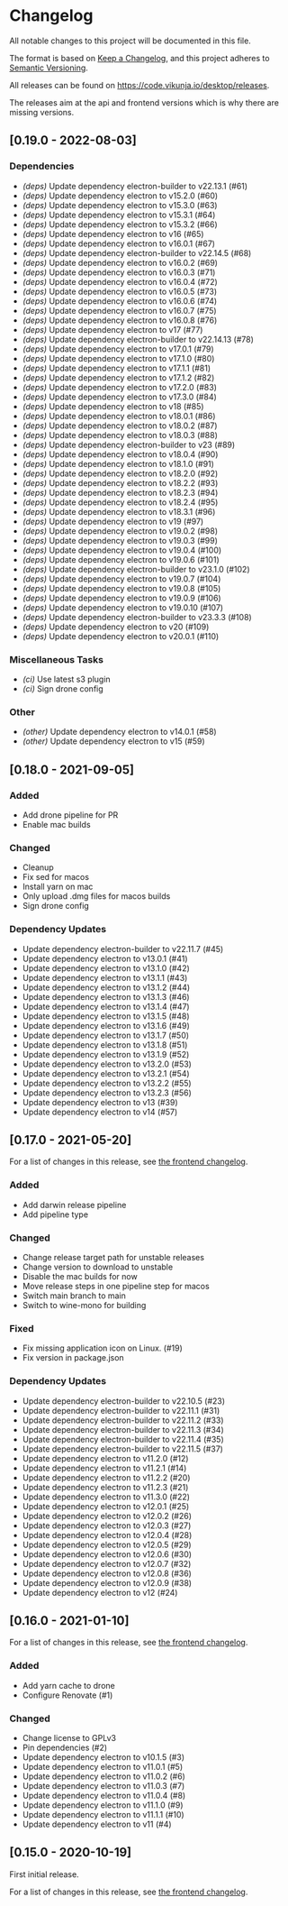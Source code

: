 # Changelog

All notable changes to this project will be documented in this file.

The format is based on [Keep a Changelog](https://keepachangelog.com/en/1.0.0/),
and this project adheres to [Semantic Versioning](https://semver.org/spec/v2.0.0.html).

All releases can be found on https://code.vikunja.io/desktop/releases.

The releases aim at the api and frontend versions which is why there are missing versions.

## [0.19.0 - 2022-08-03]

### Dependencies

* *(deps)* Update dependency electron-builder to v22.13.1 (#61)
* *(deps)* Update dependency electron to v15.2.0 (#60)
* *(deps)* Update dependency electron to v15.3.0 (#63)
* *(deps)* Update dependency electron to v15.3.1 (#64)
* *(deps)* Update dependency electron to v15.3.2 (#66)
* *(deps)* Update dependency electron to v16 (#65)
* *(deps)* Update dependency electron to v16.0.1 (#67)
* *(deps)* Update dependency electron-builder to v22.14.5 (#68)
* *(deps)* Update dependency electron to v16.0.2 (#69)
* *(deps)* Update dependency electron to v16.0.3 (#71)
* *(deps)* Update dependency electron to v16.0.4 (#72)
* *(deps)* Update dependency electron to v16.0.5 (#73)
* *(deps)* Update dependency electron to v16.0.6 (#74)
* *(deps)* Update dependency electron to v16.0.7 (#75)
* *(deps)* Update dependency electron to v16.0.8 (#76)
* *(deps)* Update dependency electron to v17 (#77)
* *(deps)* Update dependency electron-builder to v22.14.13 (#78)
* *(deps)* Update dependency electron to v17.0.1 (#79)
* *(deps)* Update dependency electron to v17.1.0 (#80)
* *(deps)* Update dependency electron to v17.1.1 (#81)
* *(deps)* Update dependency electron to v17.1.2 (#82)
* *(deps)* Update dependency electron to v17.2.0 (#83)
* *(deps)* Update dependency electron to v17.3.0 (#84)
* *(deps)* Update dependency electron to v18 (#85)
* *(deps)* Update dependency electron to v18.0.1 (#86)
* *(deps)* Update dependency electron to v18.0.2 (#87)
* *(deps)* Update dependency electron to v18.0.3 (#88)
* *(deps)* Update dependency electron-builder to v23 (#89)
* *(deps)* Update dependency electron to v18.0.4 (#90)
* *(deps)* Update dependency electron to v18.1.0 (#91)
* *(deps)* Update dependency electron to v18.2.0 (#92)
* *(deps)* Update dependency electron to v18.2.2 (#93)
* *(deps)* Update dependency electron to v18.2.3 (#94)
* *(deps)* Update dependency electron to v18.2.4 (#95)
* *(deps)* Update dependency electron to v18.3.1 (#96)
* *(deps)* Update dependency electron to v19 (#97)
* *(deps)* Update dependency electron to v19.0.2 (#98)
* *(deps)* Update dependency electron to v19.0.3 (#99)
* *(deps)* Update dependency electron to v19.0.4 (#100)
* *(deps)* Update dependency electron to v19.0.6 (#101)
* *(deps)* Update dependency electron-builder to v23.1.0 (#102)
* *(deps)* Update dependency electron to v19.0.7 (#104)
* *(deps)* Update dependency electron to v19.0.8 (#105)
* *(deps)* Update dependency electron to v19.0.9 (#106)
* *(deps)* Update dependency electron to v19.0.10 (#107)
* *(deps)* Update dependency electron-builder to v23.3.3 (#108)
* *(deps)* Update dependency electron to v20 (#109)
* *(deps)* Update dependency electron to v20.0.1 (#110)

### Miscellaneous Tasks

* *(ci)* Use latest s3 plugin
* *(ci)* Sign drone config

### Other

* *(other)* Update dependency electron to v14.0.1 (#58)
* *(other)* Update dependency electron to v15 (#59)

## [0.18.0 - 2021-09-05]

### Added 

* Add drone pipeline for PR
* Enable mac builds

### Changed

* Cleanup
* Fix sed for macos
* Install yarn on mac
* Only upload .dmg files for macos builds
* Sign drone config

### Dependency Updates

* Update dependency electron-builder to v22.11.7 (#45)
* Update dependency electron to v13.0.1 (#41)
* Update dependency electron to v13.1.0 (#42)
* Update dependency electron to v13.1.1 (#43)
* Update dependency electron to v13.1.2 (#44)
* Update dependency electron to v13.1.3 (#46)
* Update dependency electron to v13.1.4 (#47)
* Update dependency electron to v13.1.5 (#48)
* Update dependency electron to v13.1.6 (#49)
* Update dependency electron to v13.1.7 (#50)
* Update dependency electron to v13.1.8 (#51)
* Update dependency electron to v13.1.9 (#52)
* Update dependency electron to v13.2.0 (#53)
* Update dependency electron to v13.2.1 (#54)
* Update dependency electron to v13.2.2 (#55)
* Update dependency electron to v13.2.3 (#56)
* Update dependency electron to v13 (#39)
* Update dependency electron to v14 (#57)


## [0.17.0 - 2021-05-20]

For a list of changes in this release, see [the frontend changelog](https://kolaente.dev/vikunja/frontend/releases/tag/v0.17.0).

### Added

* Add darwin release pipeline
* Add pipeline type

### Changed

* Change release target path for unstable releases
* Change version to download to unstable
* Disable the mac builds for now
* Move release steps in one pipeline step for macos
* Switch main branch to main
* Switch to wine-mono for building

### Fixed

* Fix missing application icon on Linux. (#19)
* Fix version in package.json

### Dependency Updates

* Update dependency electron-builder to v22.10.5 (#23)
* Update dependency electron-builder to v22.11.1 (#31)
* Update dependency electron-builder to v22.11.2 (#33)
* Update dependency electron-builder to v22.11.3 (#34)
* Update dependency electron-builder to v22.11.4 (#35)
* Update dependency electron-builder to v22.11.5 (#37)
* Update dependency electron to v11.2.0 (#12)
* Update dependency electron to v11.2.1 (#14)
* Update dependency electron to v11.2.2 (#20)
* Update dependency electron to v11.2.3 (#21)
* Update dependency electron to v11.3.0 (#22)
* Update dependency electron to v12.0.1 (#25)
* Update dependency electron to v12.0.2 (#26)
* Update dependency electron to v12.0.3 (#27)
* Update dependency electron to v12.0.4 (#28)
* Update dependency electron to v12.0.5 (#29)
* Update dependency electron to v12.0.6 (#30)
* Update dependency electron to v12.0.7 (#32)
* Update dependency electron to v12.0.8 (#36)
* Update dependency electron to v12.0.9 (#38)
* Update dependency electron to v12 (#24)

## [0.16.0 - 2021-01-10]

For a list of changes in this release, see [the frontend changelog](https://kolaente.dev/vikunja/frontend/releases/tag/v0.16.0).

### Added

* Add yarn cache to drone
* Configure Renovate (#1)

### Changed

* Change license to GPLv3
* Pin dependencies (#2)
* Update dependency electron to v10.1.5 (#3)
* Update dependency electron to v11.0.1 (#5)
* Update dependency electron to v11.0.2 (#6)
* Update dependency electron to v11.0.3 (#7)
* Update dependency electron to v11.0.4 (#8)
* Update dependency electron to v11.1.0 (#9)
* Update dependency electron to v11.1.1 (#10)
* Update dependency electron to v11 (#4)

## [0.15.0 - 2020-10-19]

First initial release.

For a list of changes in this release, see [the frontend changelog](https://kolaente.dev/vikunja/frontend/releases/tag/v0.15.0).


